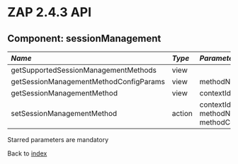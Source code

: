 # ZAP 2.4.3 API
## Component: sessionManagement
| _Name_ | _Type_ | _Parameters_ | _Description_ |
|:-------|:-------|:-------------|:--------------|
| getSupportedSessionManagementMethods| view |  |  |
| getSessionManagementMethodConfigParams| view | methodName`*`  |  |
| getSessionManagementMethod| view | contextId`*`  |  |
| setSessionManagementMethod| action | contextId`*` methodName`*` methodConfigParams  |  |

Starred parameters are mandatory

Back to [index](ApiGen_Index)

